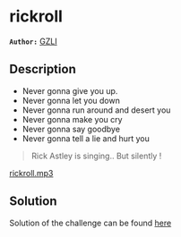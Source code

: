 # rickroll
**`Author:`** [GZLI](https://github.com/Elghazali-99)

## Description

* Never gonna give you up.
* Never gonna let you down
* Never gonna run around and desert you
* Never gonna make you cry
* Never gonna say goodbye
* Never gonna tell a lie and hurt you

> Rick Astley is singing.. But silently !  

[rickroll.mp3](./rickroll.mp3)

## Solution

Solution of the challenge can be found [here](./solution)